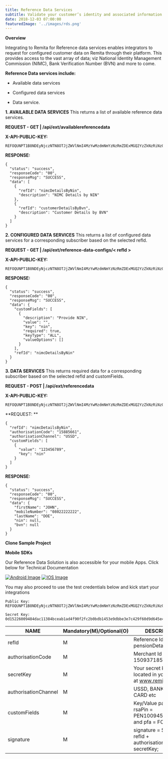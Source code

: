 ```yaml
---
title: Reference Data Services
subtitle: Validate your customer’s identity and associated information in an automated manner.
date: 2018-12-03 07:00:00
featuredImage: '../images/rds.png'
---
```

**Overview**

Integrating to Remita for Reference data services enables integrators to request for configured customer data on Remita through their platform. This provides access to the vast array of data; viz National Identity Management Commission (NIMC), Bank Verification Number (BVN) and more to come.

**Reference Data services include:**

* Available data services

* Configured data services

* Data service.


**1. AVAILABLE DATA SERVICES**
This returns a list of available reference data services.

**REQUEST - GET | /api/ext/availablereferencedata**

**X-API-PUBLIC-KEY:**

```
REFOQUNPT1B8NDEyNjczNTN8OTJjZWVlNmI4MzYwMzdmNmYzNzRmZDExMGQ2YzZkNzRiNzQ0ZTE2ZTU0OTdkNjlkNzA1YTc3NWE0N2ViZDIxZjBmYTgzMGRmNTQzYjljMmQyNmU4MGE0MDQ0ZjE5YmE4MjU4YzU0MGQ4YTFhNDZmZDMwMzZiMTllNTk5NmJjMTM=

```

**RESPONSE:**

```
{
  "status": "success",
  "responseCode": "00",
  "responseMsg": "SUCCESS",
  "data": [
    {
      "refId": "nimcDetailsByNin",
      "description": "NIMC Details by NIN"
    },
    {
      "refId": "customerDetailsByBvn",
      "description": "Customer Details by BVN"
    }
  ]
}

```

**2. CONFIGURED DATA SERVICES**
This returns a list of configured data services for a corresponding subscriber based on the selected refId.

**REQUEST - GET |  /api/ext/reference-data-configs/< refId >**

**X-API-PUBLIC-KEY:**

```
REFOQUNPT1B8NDEyNjczNTN8OTJjZWVlNmI4MzYwMzdmNmYzNzRmZDExMGQ2YzZkNzRiNzQ0ZTE2ZTU0OTdkNjlkNzA1YTc3NWE0N2ViZDIxZjBmYTgzMGRmNTQzYjljMmQyNmU4MGE0MDQ0ZjE5YmE4MjU4YzU0MGQ4YTFhNDZmZDMwMzZiMTllNTk5NmJjMTM=

```

**RESPONSE:**

```
{
  "status": "success",
  "responseCode": "00",
  "responseMsg": "SUCCESS",
  "data": {
    "customFields": [
      {
        "description": "Provide NIN",
        "value": "",
        "key": "nin",
        "required": true,
        "keyType": "ALL",
        "valueOptions": []
      }
    ],
    "refId": "nimcDetailsByNin"
  }
}

```


**3. DATA SERVICES**
This returns required data for a corresponding subscriber based on the selected refId and customFields.

**REQUEST - POST |  /api/ext/referencedata**

**X-API-PUBLIC-KEY:**

```
REFOQUNPT1B8NDEyNjczNTN8OTJjZWVlNmI4MzYwMzdmNmYzNzRmZDExMGQ2YzZkNzRiNzQ0ZTE2ZTU0OTdkNjlkNzA1YTc3NWE0N2ViZDIxZjBmYTgzMGRmNTQzYjljMmQyNmU4MGE0MDQ0ZjE5YmE4MjU4YzU0MGQ4YTFhNDZmZDMwMzZiMTllNTk5NmJjMTM=

```
**REQUEST: **
```
{
  "refId": "nimcDetailsByNin",
  "authorisationCode": "15885661",
  "authorisationChannel": "USSD",
  "customFields": [
    {
      "value": "123456789",
      "key": "nin"
    }
  ]
}

```
**RESPONSE:**

```
{
  "status": "success",
  "responseCode": "00",
  "responseMsg": "SUCCESS",
  "data": {
    "firstName": "JOHN",
    "mobileNumber": "08022222222",
    "lastName": "DOE",
    "nin": null,
    "bvn": null
  }
}

```

**Clone Sample Project**

**Mobile SDKs**

Our Reference Data Solution is also accessible for your mobile Apps. Click below for Technical Documentation

[![Android Image](https://www.remita.net/developers/assets/minimal/images/plugins/Android_Sdk_Img.png)](https://github.com/RemitaNet/remita-refdata-android-sdk) [![IOS Image](https://www.remita.net/developers/assets/minimal/images/plugins/ios_sdk_Img.png)](https://github.com/RemitaNet/remita-refdata-ios-sdk)


You may also proceed to use the test credentials below and kick start your integrations
```
Public Key: REFOQUNPT1B8NDEyNjczNTN8OTJjZWVlNmI4MzYwMzdmNmYzNzRmZDExMGQ2YzZkNzRiNzQ0ZTE2ZTU0OTdkNjlkNzA1YTc3NWE0N2ViZDIxZjBmYTgzMGRmNTQzYjljMmQyNmU4MGE0MDQ0ZjE5YmE4MjU4YzU0MGQ4YTFhNDZmZDMwMzZiMTllNTk5NmJjMTM=

Secret Key: 0d15226009484dac11384bceab1ad4f90f2fc2b0bdb1453e9dbbe3e7c429f60d9d645e4e33d942fa76c587927c605a11b9edc528c8155bd0b762166d15534992
```

| NAME | Mandatory(M)/Optional(O) | DESCRIPTION |
| --- |  --- | --- |
| refId | M | Reference Id e.g. pensionDetailsByRsaPin |
| authorisationCode | M | Merchant Id e.g. 1509371854739 |
| secretKey  | M | Your secret keys are located in your profile at www.remita.net |
| authorisationChannel | M | USSD, BANK BRANCH, CARD etc |
| customFields | M  | Key/Value pair e.g. rsaPin = PEN100945634112 and pfa = FCMB |
| signature | M  | signature = SHA512 of refId + authorisationCode + secretKey; |

